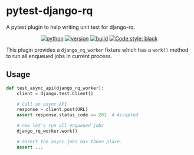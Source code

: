 # pytest-django-rq


A pytest plugin to help writing unit test for django-rq.

<p align="center">
<a href="https://pypi.python.org/pypi/pytest-django-rq/"><img alt="python" src="https://img.shields.io/pypi/pyversions/pytest-django-rq.svg"></a>
<a href="https://pypi.python.org/pypi/pytest-django-rq/"><img alt="version" src="http://img.shields.io/pypi/v/pytest-django-rq.svg"></a>
<a href="https://github.com/ein-plus/pytest-django-rq/actions?query=workflow%3Abuild"><img alt="build" src="https://github.com/ein-plus/pytest-django-rq/workflows/build/badge.svg"></a>
<a href="https://github.com/psf/black"><img alt="Code style: black" src="https://img.shields.io/badge/code%20style-black-000000.svg"></a>
</p>

This plugin provides a `django_rq_worker` fixture which has a `work()` method
to run all enqueued jobs in current process.


## Usage

```python
def test_async_api(django_rq_worker):
    client = django.test.Client()

    # Call an async API
    response = client.post(URL)
    assert response.status_code == 201  # Accepted

    # now let's run all enqueued jobs
    django_rq_worker.work()

    # assert the async jobs has taken place.
    assert ...
```
